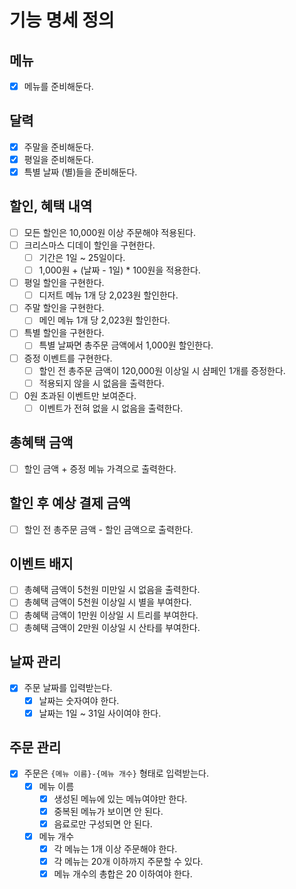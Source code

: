 # 기능 명세 정의
## 메뉴
- [x] 메뉴를 준비해둔다.
## 달력
- [x] 주말을 준비해둔다.
- [x] 평일을 준비해둔다.
- [x] 특별 날짜 (별)들을 준비해둔다.
## 할인, 혜택 내역
- [ ] 모든 할인은 10,000원 이상 주문해야 적용된다.
- [ ] 크리스마스 디데이 할인을 구현한다.
  - [ ] 기간은 1일 ~ 25일이다.
  - [ ] 1,000원 + (날짜 - 1일) * 100원을 적용한다.
- [ ] 평일 할인을 구현한다.
  - [ ] 디저트 메뉴 1개 당 2,023원 할인한다.
- [ ] 주말 할인을 구현한다.
  - [ ] 메인 메뉴 1개 당 2,023원 할인한다.
- [ ] 특별 할인을 구현한다.
  - [ ] 특별 날짜면 총주문 금액에서 1,000원 할인한다.
- [ ] 증정 이벤트를 구현한다.
  - [ ] 할인 전 총주문 금액이 120,000원 이상일 시 샴페인 1개를 증정한다.
  - [ ] 적용되지 않을 시 없음을 출력한다.
- [ ] 0원 초과된 이벤트만 보여준다.
  - [ ] 이벤트가 전혀 없을 시 없음을 출력한다.
## 총혜택 금액
- [ ] 할인 금액 + 증정 메뉴 가격으로 출력한다.
## 할인 후 예상 결제 금액
- [ ] 할인 전 총주문 금액 - 할인 금액으로 출력한다.
## 이벤트 배지
- [ ] 총혜택 금액이 5천원 미만일 시 없음을 출력한다.
- [ ] 총혜택 금액이 5천원 이상일 시 별을 부여한다.
- [ ] 총혜택 금액이 1만원 이상일 시 트리를 부여한다.
- [ ] 총혜택 금액이 2만원 이상일 시 산타를 부여한다.
## 날짜 관리
- [x] 주문 날짜를 입력받는다.
  - [x] 날짜는 숫자여야 한다.
  - [x] 날짜는 1일 ~ 31일 사이여야 한다.
## 주문 관리
- [x] 주문은 `{메뉴 이름}-{메뉴 개수}` 형태로 입력받는다.
  - [x] 메뉴 이름
    - [x] 생성된 메뉴에 있는 메뉴여야만 한다.
    - [x] 중복된 메뉴가 보이면 안 된다.
    - [x] 음료로만 구성되면 안 된다.
  - [x] 메뉴 개수
    - [x] 각 메뉴는 1개 이상 주문해야 한다.
    - [x] 각 메뉴는 20개 이하까지 주문할 수 있다.
    - [x] 메뉴 개수의 총합은 20 이하여야 한다.
